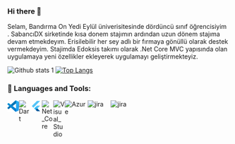### Hi there 👋
Selam, Bandırma On Yedi Eylül üniverisitesinde dördüncü sınıf öğrencisiyim . SabancıDX sirketinde kısa donem stajımın ardından uzun dönem stajıma devam etmekdeyım. Erisilebilir her sey adlı bir fırmaya gönüllü olarak destek vermekdeyim. Stajimda Edoksis takımı olarak .Net Core MVC yapısında  olan uygulamaya yeni özellikler ekleyerek uygulamayı geliştirmekteyiz.

![Github stats 1](https://github-readme-stats.vercel.app/api?username=ayberk1414&show_icons=true&theme=gradient) 
[![Top Langs](https://github-readme-stats.vercel.app/api/top-langs/?username=ayberk1414&layout=compact)](https://github.com/anuraghazra/github-readme-stats)








### 🔧 Languages and Tools:

[<img align="left" alt="Visual Studio Code" width="26px" src="https://raw.githubusercontent.com/github/explore/80688e429a7d4ef2fca1e82350fe8e3517d3494d/topics/visual-studio-code/visual-studio-code.png" />][vsCode]
[<img align="left" alt="Dart" width="26px" src="https://upload.wikimedia.org/wikipedia/commons/thumb/7/7e/Dart-logo.png/800px-Dart-logo.png" />][dart]
[<img align="left" alt="Flutter" width="26px" src="https://raw.githubusercontent.com/github/explore/cebd63002168a05a6a642f309227eefeccd92950/topics/flutter/flutter.png" />][flutter]
[<img align="left" alt="Net_Core" width="26px" src="https://upload.wikimedia.org/wikipedia/commons/thumb/e/ee/.NET_Core_Logo.svg/1200px-.NET_Core_Logo.svg.png" />][Net_Core]
[<img align="left" alt="Visual_Studio" width="26px" src="https://camo.githubusercontent.com/d38ffb5817f8cc5ca0625ea326347f74f26c17452d158aceda84789070d061df/68747470733a2f2f75706c6f61642e77696b696d656469612e6f72672f77696b6970656469612f636f6d6d6f6e732f7468756d622f352f35392f56697375616c5f53747564696f5f49636f6e5f323031392e7376672f3132303070782d56697375616c5f53747564696f5f49636f6e5f323031392e7376672e706e67" />][Visual_Studio]
[<img align="left" alt="Azure" width="52px" src="https://technofaq.org/wp-content/uploads/2021/11/Azure-logo.png.webp" />][azure]
[<img align="left" alt="jira" width="52px" src="https://pbs.twimg.com/media/E8WiXEtXoAE_tW0.jpg" />][jira]
[<img align="left" alt="jira" width="52px" src="https://pbs.twimg.com/media/E8WiXEtXoAE_tW0.jpg](https://dktechnolab.com/wp-content/uploads/2022/09/sdsd.png" />][tailwindcss]



<br />

[flutter]: https://flutter.dev/
[vsCode]: https://code.visualstudio.com/
[Net_Core]:https://learn.microsoft.com/tr-tr/aspnet/core/mvc/overview?view=aspnetcore-2.2
[Visual_Studio]:https://visualstudio.microsoft.com/tr/vs/
[dart]:https://dart.dev/
[azure]:https://azure.microsoft.com/tr-tr
[jira]:https://www.atlassian.com/software/jira

[tailwindcss]:https://tailwindcss.com/



<br />
<br />
